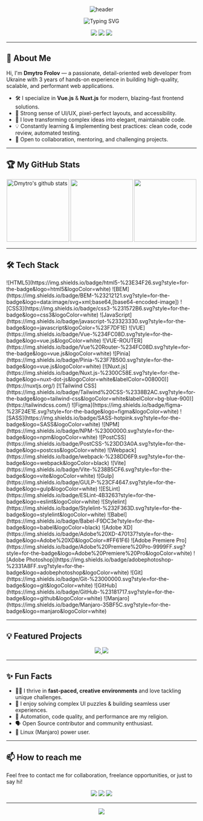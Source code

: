 <!-- Profile Header -->
<p align="center">
  <img src="https://capsule-render.vercel.app/api?type=waving&color=0:38B2AC,100:4FC08D&height=200&section=header&text=Hi,%20I'm%20Dmytro%20Frolov!%20👋&fontSize=46&fontAlign=50&fontColor=fff" alt="header"/>
</p>

<p align="center">
  <img src="https://readme-typing-svg.demolab.com?font=Fira+Code&size=30&pause=1000&color=38B2AC&center=true&vCenter=true&width=900&lines=Professional+Web+Developer;3+Years+in+Web+Development;Vue+%7C+Nuxt+%7C+Tailwind+%7C+BEM+%7C+UI/UX+Craftsman" alt="Typing SVG" />
</p>

<p align="center">
  <a href="mailto:frolovdmitry.web@gmail.com"><img src="https://img.shields.io/badge/Email-frolovdmitry.web@gmail.com-red?style=for-the-badge&logo=gmail" /></a>
  <a href="https://t.me/dmitry_conquer"><img src="https://img.shields.io/badge/Telegram-2CA5E0?style=for-the-badge&logo=telegram&logoColor=white" /></a>
  <a href="https://www.linkedin.com/in/dmitry-frolov-web/"><img src="https://img.shields.io/badge/LinkedIn-%230077B5.svg?style=for-the-badge&logo=linkedin&logoColor=white" /></a>
</p>

---

## 🚀 About Me

Hi, I'm **Dmytro Frolov** — a passionate, detail-oriented web developer from Ukraine with 3 years of hands-on experience in building high-quality, scalable, and performant web applications.

- 🛠️ I specialize in **Vue.js** & **Nuxt.js** for modern, blazing-fast frontend solutions.
- 🎨 Strong sense of UI/UX, pixel-perfect layouts, and accessibility.
- 🧠 I love transforming complex ideas into elegant, maintainable code.
- 💡 Constantly learning & implementing best practices: clean code, code review, automated testing.
- 🤝 Open to collaboration, mentoring, and challenging projects.

---

## 🏆 My GitHub Stats

<p align="center">
  <img src="https://github-readme-stats.vercel.app/api?username=dmitry-conquer&show_icons=true&theme=vue-dark&hide_border=true&hide=prs&include_all_commits=true" alt="Dmytro's github stats" height="165"/>
  <img src="https://github-readme-streak-stats.herokuapp.com?user=dmitry-conquer&theme=vue-dark&hide_border=true" height="165"/>
  <img src="https://github-readme-stats.vercel.app/api/top-langs/?username=dmitry-conquer&layout=compact&theme=vue-dark&hide_border=true" height="165"/>
</p>

---

## 🛠️ Tech Stack

<p>
  <!-- Tech stack badges -->
  ![HTML5](https://img.shields.io/badge/html5-%23E34F26.svg?style=for-the-badge&logo=html5&logoColor=white)
  ![BEM](https://img.shields.io/badge/BEM-%23212121.svg?style=for-the-badge&logo=data:image/svg+xml;base64,[base64-encoded-image])
  ![CSS3](https://img.shields.io/badge/css3-%231572B6.svg?style=for-the-badge&logo=css3&logoColor=white)
  ![JavaScript](https://img.shields.io/badge/javascript-%23323330.svg?style=for-the-badge&logo=javascript&logoColor=%23F7DF1E)
  ![VUE](https://img.shields.io/badge/Vue-%234FC08D.svg?style=for-the-badge&logo=vue.js&logoColor=white)
  ![VUE-ROUTER](https://img.shields.io/badge/Vue%20Router-%234FC08D.svg?style=for-the-badge&logo=vue.js&logoColor=white)
  ![Pinia](https://img.shields.io/badge/Pinia-%23F7B500.svg?style=for-the-badge&logo=vue.js&logoColor=white)
  [![Nuxt.js](https://img.shields.io/badge/Nuxt.js-%2300C58E.svg?style=for-the-badge&logo=nuxt-dot-js&logoColor=white&labelColor=008000)](https://nuxtjs.org/)
  [![Tailwind CSS](https://img.shields.io/badge/Tailwind%20CSS-%2338B2AC.svg?style=for-the-badge&logo=tailwind-css&logoColor=white&labelColor=bg-blue-900)](https://tailwindcss.com/)
  ![Figma](https://img.shields.io/badge/figma-%23F24E1E.svg?style=for-the-badge&logo=figma&logoColor=white)
  ![SASS](https://img.shields.io/badge/SASS-hotpink.svg?style=for-the-badge&logo=SASS&logoColor=white)
  ![NPM](https://img.shields.io/badge/NPM-%23000000.svg?style=for-the-badge&logo=npm&logoColor=white)
  ![PostCSS](https://img.shields.io/badge/PostCSS-%23DD3A0A.svg?style=for-the-badge&logo=postcss&logoColor=white)
  ![Webpack](https://img.shields.io/badge/webpack-%238DD6F9.svg?style=for-the-badge&logo=webpack&logoColor=black)
  ![Vite](https://img.shields.io/badge/Vite-%238B5CF6.svg?style=for-the-badge&logo=vite&logoColor=white)
  ![Gulp](https://img.shields.io/badge/GULP-%23CF4647.svg?style=for-the-badge&logo=gulp&logoColor=white)
  ![ESLint](https://img.shields.io/badge/ESLint-4B3263?style=for-the-badge&logo=eslint&logoColor=white)
  ![Stylelint](https://img.shields.io/badge/Stylelint-%232F363D.svg?style=for-the-badge&logo=stylelint&logoColor=white)
  ![Babel](https://img.shields.io/badge/Babel-F9DC3e?style=for-the-badge&logo=babel&logoColor=black)
  ![Adobe XD](https://img.shields.io/badge/Adobe%20XD-470137?style=for-the-badge&logo=Adobe%20XD&logoColor=#FF61F6)
  ![Adobe Premiere Pro](https://img.shields.io/badge/Adobe%20Premiere%20Pro-9999FF.svg?style=for-the-badge&logo=Adobe%20Premiere%20Pro&logoColor=white)
  ![Adobe Photoshop](https://img.shields.io/badge/adobephotoshop-%2331A8FF.svg?style=for-the-badge&logo=adobephotoshop&logoColor=white)
  ![Git](https://img.shields.io/badge/Git-%23000000.svg?style=for-the-badge&logo=git&logoColor=white)
  ![GitHub](https://img.shields.io/badge/GitHub-%23181717.svg?style=for-the-badge&logo=github&logoColor=white)
  ![Manjaro](https://img.shields.io/badge/Manjaro-35BF5C.svg?style=for-the-badge&logo=manjaro&logoColor=white)
</p>

---

## 💡 Featured Projects

<p align="center">
  <a href="https://github.com/dmitry-conquer/your-best-project">
    <img src="https://github-readme-stats.vercel.app/api/pin/?username=dmitry-conquer&repo=your-best-project&theme=vue-dark" />
  </a>
  <a href="https://github.com/dmitry-conquer/another-cool-project">
    <img src="https://github-readme-stats.vercel.app/api/pin/?username=dmitry-conquer&repo=another-cool-project&theme=vue-dark" />
  </a>
</p>

---

## ✨ Fun Facts

- 🏄‍♂️ I thrive in **fast-paced, creative environments** and love tackling unique challenges.
- 🧩 I enjoy solving complex UI puzzles & building seamless user experiences.
- 🦾 Automation, code quality, and performance are my religion.
- 🗣️ Open Source contributor and community enthusiast.
- 🐧 Linux (Manjaro) power user.

---

## 📫 How to reach me

Feel free to contact me for collaboration, freelance opportunities, or just to say hi!

<p align="center">
  <a href="mailto:frolovdmitry.web@gmail.com"><img src="https://img.shields.io/badge/Email-frolovdmitry.web@gmail.com-red?style=for-the-badge&logo=gmail" /></a>
  <a href="https://t.me/dmitry_conquer"><img src="https://img.shields.io/badge/Telegram-2CA5E0?style=for-the-badge&logo=telegram&logoColor=white" /></a>
  <a href="https://www.linkedin.com/in/dmitry-frolov-web/"><img src="https://img.shields.io/badge/LinkedIn-%230077B5.svg?style=for-the-badge&logo=linkedin&logoColor=white" /></a>
</p>

---

<p align="center">
  <img src="https://capsule-render.vercel.app/api?type=waving&color=0:4FC08D,100:38B2AC&height=120&section=footer"/>
</p>

